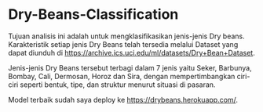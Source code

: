 # Dry-Beans-Classification
Tujuan analisis ini adalah untuk mengklasifikasikan jenis-jenis Dry beans. Karakteristik setiap jenis Dry Beans telah tersedia melalui Dataset yang dapat diunduh di https://archive.ics.uci.edu/ml/datasets/Dry+Bean+Dataset.

Jenis-jenis Dry Beans tersebut terbagi dalam 7 jenis yaitu Seker, Barbunya, Bombay, Cali, Dermosan, Horoz dan Sira, dengan mempertimbangkan ciri-ciri seperti bentuk, tipe, dan struktur menurut situasi di pasaran.

Model terbaik sudah saya deploy ke https://drybeans.herokuapp.com/.
